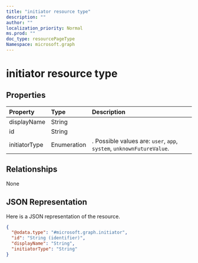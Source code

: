 ```yaml
---
title: "initiator resource type"
description: ""
author: ""
localization_priority: Normal
ms.prod: ""
doc_type: resourcePageType
Namespace: microsoft.graph
---
```



# initiator resource type



## Properties
|Property|Type|Description|
|:---|:---|:---|
|displayName|String||
|id|String||
|initiatorType|Enumeration|. Possible values are: `user`, `app`, `system`, `unknownFutureValue`.|

## Relationships
None

## JSON Representation
Here is a JSON representation of the resource.
<!-- {
  "blockType": "resource",
  "@odata.type": "microsoft.graph.initiator"
}
-->
``` json
{
  "@odata.type": "#microsoft.graph.initiator",
  "id": "String (identifier)",
  "displayName": "String",
  "initiatorType": "String"
}
```

